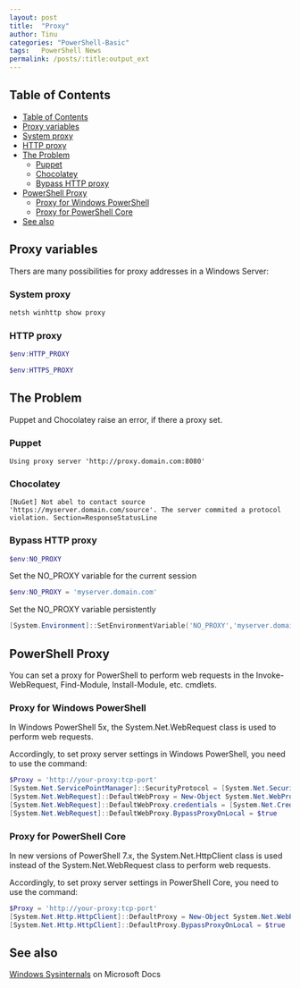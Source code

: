 ```yaml
---
layout: post
title:  "Proxy"
author: Tinu
categories: "PowerShell-Basic"
tags:   PowerShell News
permalink: /posts/:title:output_ext
---
```

## Table of Contents

- [Table of Contents](#table-of-contents)
- [Proxy variables](#proxy-variables)
- [System proxy](#system-proxy)
- [HTTP proxy](#http-proxy)
- [The Problem](#the-problem)
  - [Puppet](#puppet)
  - [Chocolatey](#chocolatey)
  - [Bypass HTTP proxy](#bypass-http-proxy)
- [PowerShell Proxy](#powershell-proxy)
  - [Proxy for Windows PowerShell](#proxy-for-windows-powershell)
  - [Proxy for PowerShell Core](#proxy-for-powershell-core)
- [See also](#see-also)

## Proxy variables

Thers are many possibilities for proxy addresses in a Windows Server:

### System proxy

````powershell
netsh winhttp show proxy
````

### HTTP proxy

````powershell
$env:HTTP_PROXY
````

````powershell
$env:HTTPS_PROXY
````

## The Problem

Puppet and Chocolatey raise an error, if there a proxy set.

### Puppet

````text
Using proxy server 'http://proxy.domain.com:8080'
````

### Chocolatey

````text
[NuGet] Not abel to contact source 'https://myserver.domain.com/source'. The server commited a protocol violation. Section=ResponseStatusLine
````

### Bypass HTTP proxy

````powershell
$env:NO_PROXY
````

Set the NO_PROXY variable for the current session

````powershell
$env:NO_PROXY = 'myserver.domain.com'
````

Set the NO_PROXY variable persistently

````powershell
[System.Environment]::SetEnvironmentVariable('NO_PROXY','myserver.domain.com',[System.EnvironmentVariableTarget]::Machine)
````

## PowerShell Proxy

You can set a proxy for PowerShell to perform web requests in the Invoke-WebRequest, Find-Module, Install-Module, etc. cmdlets.

### Proxy for Windows PowerShell

In Windows PowerShell 5x, the System.Net.WebRequest class is used to perform web requests.

Accordingly, to set proxy server settings in Windows PowerShell, you need to use the command:

````powershell
$Proxy = 'http://your-proxy:tcp-port'
[System.Net.ServicePointManager]::SecurityProtocol = [System.Net.SecurityProtocolType]::Tls12
[System.Net.WebRequest]::DefaultWebProxy = New-Object System.Net.WebProxy($Proxy)
[System.Net.WebRequest]::DefaultWebProxy.credentials = [System.Net.CredentialCache]::DefaultNetworkCredentials
[System.Net.WebRequest]::DefaultWebProxy.BypassProxyOnLocal = $true
````

### Proxy for PowerShell Core

In new versions of PowerShell 7.x, the System.Net.HttpClient class is used instead of the System.Net.WebRequest class to perform web requests.

Accordingly, to set proxy server settings in PowerShell Core, you need to use the command:

````powershell
$Proxy = 'http://your-proxy:tcp-port'
[System.Net.Http.HttpClient]::DefaultProxy = New-Object System.Net.WebProxy($Proxy)
[System.Net.Http.HttpClient]::DefaultProxy.BypassProxyOnLocal = $true
````

## See also

[Windows Sysinternals](https://docs.microsoft.com/en-us/sysinternals/) on Microsoft Docs
